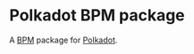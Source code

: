 # Polkadot BPM package

A [BPM](https://bpm.docs.blockdaemon.com) package for [Polkadot](https://polkadot.network/).
